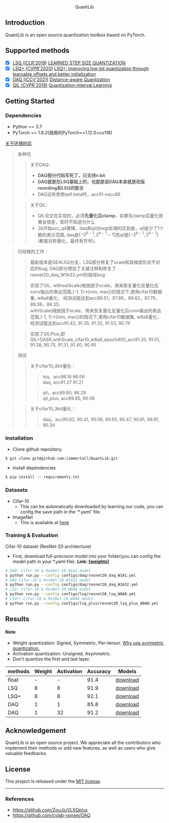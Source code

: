 <center> QuantLib </center>

## Introduction
QuantLib is an open source quantization toolbox based on PyTorch. 

## Supported methods
- [x] [LSQ (ICLR'2019)](configs/lsq) [LEARNED STEP SIZE QUANTIZATION](https://arxiv.org/abs/1902.08153)
- [x] [LSQ+ (CVPR'2020)](configs/lsq) [LSQ+: Improving low-bit quantization through learnable offsets and better initialization](https://arxiv.org/pdf/2004.09576.pdf)
- [x] [DAQ (ICCV'2021)](configs/daq) [Distance-aware Quantization](https://arxiv.org/abs/1902.08153)
- [x] [QIL (CVPR'2019)](configs/qil) [Quantization-interval Learning](https://arxiv.org/abs/1808.05779)

## Getting Started
### Dependencies
* Python == 3.7
* PyTorch == 1.8.2(我用的PyTorch==1.12.0+cu116)

[关于环境的坑](https://blog.csdn.net/Acemanindisguise/article/details/134851789?spm=1001.2014.3001.5501) 
> 各种坑 
>>关于DAQ:
>> + **DAQ部分代码写死了，只支持n bit**
>> + **DAQ就是在LSQ基础上的，也就是说DAQ本身就是改版rounding和LSQ的联合**
>> + DAQ没有使用self.beta时，acc91->acc88
>
>>关于QIL:
>> + QIL论文在实现时，必须**先量化后clamp**，如果先clamp后量化效果会很差，暂时不知道为什么
>> + 3b开始acc_qil骤降，daq和qil对wgt处理的区别是，qil是少了1个数的表示范围, daq是$[-2^{b-1}, 2^{b-1}-1]$而qil是$[-2^{b-1}, 2^{b-1}]$(都是对称量化，最终有符号)。

> 已经做的工作：
>> 最新版本是QEALSQ分支，LSQ部分修复了scale和其梯度形状不对应的bug, DAQ部分增加了关键注释和修复了resnet20_daq_W1A32.yml的路径bug
>
>> 实现了QIL, withoutScale(缩放因子scale，用来恢复量化反量化后conv输出的表达范围,[-1, 1]->[min, max])的情况下,使用cifar10数据集, w8a8量化， 经测试能达到acc88.51，87.86，88.62，87.76，88.38，88.35;
<br/>withScale(缩放因子scale，用来恢复量化反量化后conv输出的表达范围,[-1, 1]->[min, max])的情况下,使用cifar10数据集, w8a8量化， 经测试能达到acc91.42, 91.35,  91.32, 91.53, 90.79
>
>>实现了QILPlus,即QIL+DASR,withScale_cifar10_w8a8_epoch400_acc91.20, 91.01,  91.38,  90.75, 91.31, 91.40, 90.95

> 测试
>>关于cifar10_4bit量化：
>>>lsq，acc86.16 86.06
<br/>daq, acc91.27 91.21
>>
>>>qil，acc89.80, 88.28
<br/>qil_plus, acc89.85, 90.06

>>关于cifar10_3bit量化：
>>>daq，acc90.62, 90.41, 90.06, 90.65, 90.47, 90.61, 89.91, 90.34

### Installation
* Clone github repository.
```bash
$ git clone git@github.com:iimmortall/QuantLib.git
```
* Install dependencies
```bash
$ pip install -r requirements.txt
```


### Datasets
* Cifar-10
    * This can be automatically downloaded by learning our code, you can config the save path in the '*.yaml' file.
* ImageNet
    * This is available at [here](http://www.image-net.org) 

### Training & Evaluation
Cifar-10 dataset (ResNet-20 architecture) 

* First, download full-precision model into your folder(you can config the model path in your *.yaml file). **Link: [[weights](https://drive.google.com/file/d/1II9jtowxaGYde8_rYLs-qnPwzVcB3QYZ/view?usp=sharing)]**

```bash
# DAQ: Cifar-10 & ResNet-20 W1A1 model
$ python run.py --config configs/daq/resnet20_daq_W1A1.yml
# DAQ Cifar-10 & ResNet-20 W1A32 model
$ python run.py --config configs/daq/resnet20_daq_W1A32.yml
# LSQ: Cifar-10 & ResNet-20 W8A8 model
$ python run.py --config configs/lsq/resnet20_lsq_W8A8.yml
# LSQ+: Cifar-10 & ResNet-20 W8A8 model
$ python run.py --config configs/lsq_plus/resnet20_lsq_plus_W8A8.yml
```

## Results 
#### **Note**
* Weight quantization: Signed, Symmetric, Per-tensor. [Why use symmetric quantization.](https://www.qualcomm.com/media/documents/files/presentation-enabling-power-efficient-ai-through-quantization.pdf)
* Activation quantization: Unsigned, Asymmetric.
* Don't quantize the first and last layer. 

| methods | Weight | Activation | Accuracy | Models
| ------ | --------- | ------ | ------ | ------ |
| float | - | - | 91.4 | [download]() |
| LSQ | 8 | 8 | 91.9 | [download]() |
| LSQ+ | 8 | 8 | 92.1 | [download]() |
| DAQ | 1 | 1 | 85.8 | [download](https://drive.google.com/file/d/1zq8zZO_YnrLkMPybzZLJEBuSg66eFV4g/view) |
| DAQ | 1 | 32 | 91.2 | [download](https://drive.google.com/file/d/1SKHmms5kRLF_nLHf0qPbEO0JUOr34O5a/view?usp=sharing) |

## Acknowledgement

QuantLib is an open source project. We appreciate all the contributors who implement their methods or add new features, as well as users who give valuable feedbacks.

## License

This project is released under the [MIT license](LICENSE).

---
### References
* https://github.com/ZouJiu1/LSQplus
* https://github.com/cvlab-yonsei/DAQ